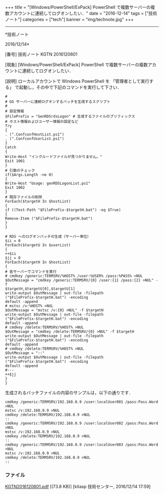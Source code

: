 ﻿+++
title = "[Windows/PowerShell/ExPack] PowerShell で複数サーバーの複数アカウントに連続してログオンしたい．"
date = "2016-12-14"
tags = ["技術ノート"]
categories = ["tech"]
banner = "img/technote.jpg"
+++

-----------------------------------------------------------------------------------------------------------------------------

*技術ノート

2016/12/14*


[番号]
技術ノート KGTN 2016120601

[現象]
[Windows/PowerShell/ExPack] PowerShell
で複数サーバーの複数アカウントに連続してログオンしたい．

[説明]
ローカルアカウントで Windows PowerShell を 「管理者として実行する」
で起動し，その中で下記のコマンドを実行して下さい．

    #
    # GG サーバーに連続ログオンするバッチを生成するスクリプト
    #
    # 設定情報
    $FilePrefix = "GenRDSrdsLogon" # 生成するファイルのプリフィックス
    # ホスト情報およびユーザー情報の設定など
    Try
    {
    . (".ConfconfHostList.ps1")
    . (".ConfconfUserList.ps1")
    }
    Catch
    {
    Write-Host "インクルードファイルが見つかりません。" 
    Exit 1001
    }
    # 引数のチェック
    if($Args.Length -ne 0)
    {
    Write-Host "Usage: genRDSLogonList.ps1" 
    Exit 1002
    }
    # 既存ファイルの削除
    ForEach($targetH In $hostList)
    {
    if ((Test-Path "$FilePrefix-$targetH.bat") -eq $True)
    {
    Remove-Item ("$FilePrefix-$targetH.bat")
    }
    }

    # RDS へのログオンバッチの生成（サーバー単位）
    $ii = 0
    ForEach($targetU In $userList)
    {
    ++$ii
    $jj = 0
    ForEach($targetH In $hostList)
    {
    # 各サーバーでコマンドを実行
    # cmdkey /generic:TERMSRV/%HOST% /user:%USER% /pass:%PASS% >NUL
    $OutMessage = "cmdkey /generic:TERMSRV/{0} /user:{1} /pass:{2} >NUL" -f
    $targetH,$targetU[0],$targetU[1]
    write-output $OutMessage | out-file -filepath ("$FilePrefix-$targetH.bat") -encoding
    default -append
    # mstsc /v:%HOST% >NUL
    $OutMessage = "mstsc /v:{0} >NUL" -f $targetH
    write-output $OutMessage | out-file -filepath ("$FilePrefix-$targetH.bat") -encoding
    default -append
    # cmdkey /delete:TERMSRV/%HOST% >NUL
    $OutMessage = "cmdkey /delete:TERMSRV/{0} >NUL" -f $targetH
    write-output $OutMessage | out-file -filepath ("$FilePrefix-$targetH.bat") -encoding
    default -append
    # cmdkey /delete:TERMSRV/%HOST% >NUL
    $OutMessage = "::" 
    write-output $OutMessage | out-file -filepath ("$FilePrefix-$targetH.bat") -encoding
    default -append
    #---
    ++$jj
    }
    }

生成されるバッチファイルの内容のサンプルは，以下の通りです．

    cmdkey /generic:TERMSRV/192.168.0.9 /user:localUser001 /pass:Pass.Word >NUL
    mstsc /v:192.168.0.9 >NUL
    cmdkey /delete:TERMSRV/192.168.0.9 >NUL
    ::
    cmdkey /generic:TERMSRV/192.168.0.9 /user:localUser002 /pass:Pass.Word >NUL
    mstsc /v:192.168.0.9 >NUL
    cmdkey /delete:TERMSRV/192.168.0.9 >NUL
    ::
    cmdkey /generic:TERMSRV/192.168.0.9 /user:localUser003 /pass:Pass.Word >NUL
    mstsc /v:192.168.0.9 >NUL
    cmdkey /delete:TERMSRV/192.168.0.9 >NUL
    ::


### ファイル

 
 


[KGTN2016120601.pdf](http://techreport.kitasp.net/attachments/download/3190/KGTN2016120601.pdf)
 [(73.8 KB)] [kitasp 技術センター, 2016/12/14
17:59]


 


 

